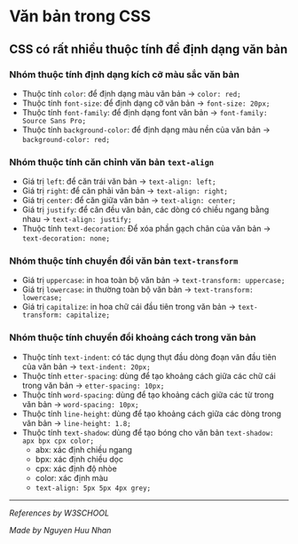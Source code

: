 # Văn bản trong CSS
## CSS có rất nhiều thuộc tính để định dạng văn bản
### Nhóm thuộc tính định dạng kích cỡ màu sắc văn bản
* Thuộc tính `color`: để định dạng màu văn bản -> `color: red;`
* Thuộc tính `font-size`: để định dạng cỡ văn bản -> `font-size: 20px;`
* Thuộc tính `font-family`: để định dạng font văn bản -> `font-family: Source Sans Pro;`
* Thuộc tính `background-color`: để định dạng màu nền của văn bản -> `background-color: red;`
### Nhóm thuộc tính căn chỉnh văn bản `text-align`
* Giá trị `left`: để căn trái văn bản -> `text-align: left;`
* Giá trị `right`: để căn phải văn bản -> `text-align: right;`
* Giá trị `center`: để căn giữa văn bản -> `text-align: center;`
* Giá trị `justify`: để căn đều văn bản, các dòng có chiều ngang bằng nhau -> `text-align: justify;`
* Thuộc tính `text-decoration`: Để xóa phần gạch chân của văn bản -> `text-decoration: none;`
### Nhóm thuộc tính chuyển đổi văn bản `text-transform`
* Giá trị `uppercase`: in hoa toàn bộ văn bản -> `text-transform: uppercase;`
* Giá trị `lowercase`: in thường toàn bộ văn bản -> `text-transform: lowercase;`
* Giá trị `capitalize`: in hoa chữ cái đầu tiên trong văn bản -> `text-transform: capitalize;`
### Nhóm thuộc tính chuyển đổi khoảng cách trong văn bản 
* Thuộc tính `text-indent`: có tác dụng thụt đầu dòng đoạn văn đầu tiên của văn bản -> `text-indent: 20px;`
* Thuộc tính `etter-spacing`: dùng để tạo khoảng cách giữa các chữ cái trong văn bản -> `etter-spacing: 10px;`
* Thuộc tính `word-spacing`: dùng để tạo khoảng cách giữa các từ trong văn bản -> `word-spacing: 10px;`
* Thuộc tính `line-height`: dùng để tạo khoảng cách giữa các dòng trong văn bản -> `line-height: 1.8;`
* Thuộc tính `text-shadow`: dùng để tạo bóng cho văn bản `text-shadow: apx bpx cpx color;`
  * abx: xác định chiều ngang
  * bpx: xác định chiều dọc
  * cpx: xác định độ nhòe
  * color: xác định màu
  * `text-align: 5px 5px 4px grey;` 
 
 <hr>
 
*References by W3SCHOOL*

*Made by Nguyen Huu Nhan*

